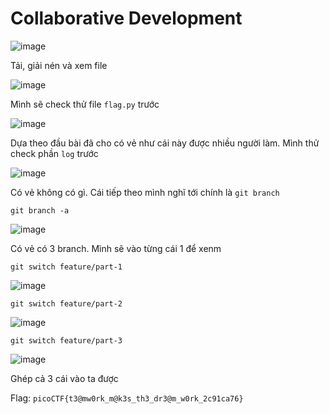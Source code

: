 # Collaborative Development

![image](https://github.com/wdchocopie/CTF-learning/assets/81132394/aec82fda-be44-4ee0-9bc5-d30af865992e)

Tải, giải nén và xem file

![image](https://github.com/wdchocopie/CTF-learning/assets/81132394/3ecbf7de-f59c-45f6-a704-2ff6e5da5edd)

Mình sẽ check thử file `flag.py` trước

![image](https://github.com/wdchocopie/CTF-learning/assets/81132394/52877fae-fa65-4fd7-9e49-a3f3d9565faa)

Dựa theo đầu bài đã cho có vẻ như cái này được nhiều người làm. Mình thử check phần `log` trước

![image](https://github.com/wdchocopie/CTF-learning/assets/81132394/d38a2f41-5f36-4061-b20d-68ca68a37b26)

Có vẻ không có gì. Cái tiếp theo mình nghĩ tới chính là `git branch`

`git branch -a`

![image](https://github.com/wdchocopie/CTF-learning/assets/81132394/79c68c9e-187b-4f3c-9d28-c5363acbd91d)

Có vẻ có 3 branch. Mình sẽ vào từng cái 1 để xenm

`git switch feature/part-1`

![image](https://github.com/wdchocopie/CTF-learning/assets/81132394/4782cd29-8304-43d0-8130-5568ffc083d1)

`git switch feature/part-2`

![image](https://github.com/wdchocopie/CTF-learning/assets/81132394/d7ee3d4e-e637-4bbe-8969-d95a5ce5e3cd)

`git switch feature/part-3`

![image](https://github.com/wdchocopie/CTF-learning/assets/81132394/175437bf-09df-44ae-a597-47333123cc90)

Ghép cả 3 cái vào ta được

Flag: `picoCTF{t3@mw0rk_m@k3s_th3_dr3@m_w0rk_2c91ca76}`
